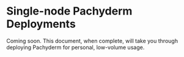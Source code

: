 # Single-node Pachyderm Deployments

Coming soon.
This document, when complete, will take you through deploying Pachyderm for personal, low-volume usage.


